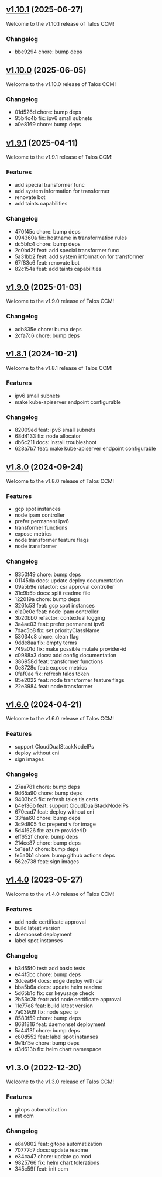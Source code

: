 
<a name="v1.10.1"></a>
## [v1.10.1](https://github.com/siderolabs/talos-cloud-controller-manager/compare/v1.10.0...v1.10.1) (2025-06-27)

Welcome to the v1.10.1 release of Talos CCM!

### Changelog

* bbe9294 chore: bump deps

<a name="v1.10.0"></a>
## [v1.10.0](https://github.com/siderolabs/talos-cloud-controller-manager/compare/v1.9.1...v1.10.0) (2025-06-05)

Welcome to the v1.10.0 release of Talos CCM!

### Changelog

* 01d526d chore: bump deps
* 95b4c4b fix: ipv6 small subnets
* a0e8169 chore: bump deps

<a name="v1.9.1"></a>
## [v1.9.1](https://github.com/siderolabs/talos-cloud-controller-manager/compare/v1.9.0...v1.9.1) (2025-04-11)

Welcome to the v1.9.1 release of Talos CCM!

### Features
- add special transformer func
- add system information for transformer
- renovate bot
- add taints capabilities

### Changelog

* 470f45c chore: bump deps
* 094360a fix: hostname in transformation rules
* dc5bfc4 chore: bump deps
* 2c0bd2f feat: add special transformer func
* 5a31bb2 feat: add system information for transformer
* 67f83c6 feat: renovate bot
* 82c154a feat: add taints capabilities

<a name="v1.9.0"></a>
## [v1.9.0](https://github.com/siderolabs/talos-cloud-controller-manager/compare/v1.8.1...v1.9.0) (2025-01-03)

Welcome to the v1.9.0 release of Talos CCM!

### Changelog

* adb835e chore: bump deps
* 2cfa7c6 chore: bump deps

<a name="v1.8.1"></a>
## [v1.8.1](https://github.com/siderolabs/talos-cloud-controller-manager/compare/v1.8.0...v1.8.1) (2024-10-21)

Welcome to the v1.8.1 release of Talos CCM!

### Features
- ipv6 small subnets
- make kube-apiserver endpoint configurable

### Changelog

* 82009ed feat: ipv6 small subnets
* 68d4133 fix: node allocator
* db6c211 docs: install troubleshoot
* 628a7b7 feat: make kube-apiserver endpoint configurable

<a name="v1.8.0"></a>
## [v1.8.0](https://github.com/siderolabs/talos-cloud-controller-manager/compare/v1.6.0...v1.8.0) (2024-09-24)

Welcome to the v1.8.0 release of Talos CCM!

### Features
- gcp spot instances
- node ipam controller
- prefer permanent ipv6
- transformer functions
- expose metrics
- node transformer feature flags
- node transformer

### Changelog

* 8350f49 chore: bump deps
* 01145da docs: update deploy documentation
* 09a5b9e refactor: csr approval controller
* 31c9b5b docs: split readme file
* 122019a chore: bump deps
* 326fc53 feat: gcp spot instances
* e1a0e0e feat: node ipam controller
* 3b20bb0 refactor: contextual logging
* 3a4ae03 feat: prefer permanent ipv6
* 7dac5b8 fix: set priorityClassName
* 53034c8 chore: clean flag
* 9dde8aa fix: empty terms
* 749a01d fix: make possible mutate provider-id
* c0988a3 docs: add config documentation
* 386958d feat: transformer functions
* 0e8728c feat: expose metrics
* 0faf0ae fix: refresh talos token
* 85e2022 feat: node transformer feature flags
* 22e3984 feat: node transformer

<a name="v1.6.0"></a>
## [v1.6.0](https://github.com/siderolabs/talos-cloud-controller-manager/compare/v1.4.0...v1.6.0) (2024-04-21)

Welcome to the v1.6.0 release of Talos CCM!

### Features
- support CloudDualStackNodeIPs
- deploy without cni
- sign images

### Changelog

* 27aa781 chore: bump deps
* 9d65a90 chore: bump deps
* 9403bc5 fix: refresh talos tls certs
* b4e136b feat: support CloudDualStackNodeIPs
* 670ead7 feat: deploy without cni
* 33faa60 chore: bump deps
* 3c9d805 fix: prepend v for image
* 5d41626 fix: azure providerID
* eff652f chore: bump deps
* 214cc87 chore: bump deps
* 5a1eaf7 chore: bump deps
* fe5a0b1 chore: bump github actions deps
* 562e738 feat: sign images

<a name="v1.4.0"></a>
## [v1.4.0](https://github.com/siderolabs/talos-cloud-controller-manager/compare/v1.3.0...v1.4.0) (2023-05-27)

Welcome to the v1.4.0 release of Talos CCM!

### Features
- add node certificate approval
- build latest version
- daemonset deployment
- label spot instanses

### Changelog

* b3d55f0 test: add basic tests
* e44f5bc chore: bump deps
* 3dcea64 docs: edge deploy with csr
* bba5b6a docs: update helm readme
* 5d65b1d fix: csr keyusage check
* 2b53c2b feat: add node certificate approval
* 11e77e8 feat: build latest version
* 7a039d9 fix: node spec ip
* 8583f59 chore: bump deps
* 8681816 feat: daemonset deployment
* 5a4413f chore: bump deps
* c80d552 feat: label spot instanses
* 9e1b15e chore: bump deps
* d3d613b fix: helm chart namespace

<a name="v1.3.0"></a>
## v1.3.0 (2022-12-20)

Welcome to the v1.3.0 release of Talos CCM!

### Features
- gitops automatization
- init ccm

### Changelog

* e8a9802 feat: gitops automatization
* 70777c7 docs: update readme
* e34ca47 chore: update go.mod
* 9825766 fix: helm chart tolerations
* 345c59f feat: init ccm
